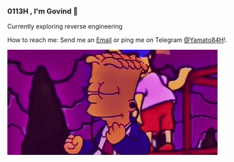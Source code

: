 ### 0113H , I'm Govind  :zany_face: 
Currently exploring reverse engineering </br>

 How to reach me: Send me an [Email](mailto:gar001300@gmail.com) or ping me on Telegram [@Yamato84H](https://t.me/@Yamato84H)!. </br>
<p align="left">
  <img src="https://github.com/Ekko84H/Ekko84H/blob/main/vibeaa.gif" alt="animated" />
</p>

